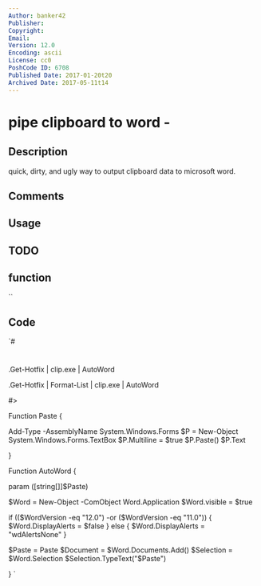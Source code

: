 ```yaml
---
Author: banker42
Publisher: 
Copyright: 
Email: 
Version: 12.0
Encoding: ascii
License: cc0
PoshCode ID: 6708
Published Date: 2017-01-20t20
Archived Date: 2017-05-11t14
---
```


# pipe clipboard to word - 

## Description

quick, dirty, and ugly way to output clipboard data to microsoft word.

## Comments



## Usage



## TODO



## function

``

## Code

`#
 #
 
 .Get-Hotfix | clip.exe | AutoWord
 
 .Get-Hotfix | Format-List | clip.exe | AutoWord
 
 #>
 
 
 Function Paste {
 
 Add-Type -AssemblyName System.Windows.Forms
 $P = New-Object System.Windows.Forms.TextBox
 $P.Multiline = $true
 $P.Paste()
 $P.Text
 
 }
 
 Function AutoWord {
 
 param ([string[]]$Paste)
 
 $Word = New-Object -ComObject Word.Application
 $Word.visible = $true
 
 if (($WordVersion -eq "12.0") -or ($WordVersion -eq "11.0"))
     {    
     $Word.DisplayAlerts = $false
     }
     else
     {
     $Word.DisplayAlerts = "wdAlertsNone"
     }
 
 $Paste = Paste
 $Document = $Word.Documents.Add()
 $Selection = $Word.Selection
 $Selection.TypeText("$Paste")
 
 
 }
`


